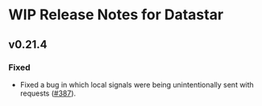# WIP Release Notes for Datastar

## v0.21.4

### Fixed

- Fixed a bug in which local signals were being unintentionally sent with requests ([#387](https://github.com/starfederation/datastar/issues/387)).